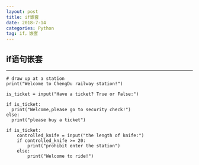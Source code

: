 ```yaml
---
layout: post
title: if嵌套
date: 2018-7-14
categories: Python
tag: if，嵌套
---
```

## if语句嵌套
-----------------------------
    # draw up at a station
    print("Welcome to ChengDu railway station!")

    is_ticket = input("Have a ticket? True or False:")

    if is_ticket:
      print("Welcome,please go to security check!")
    else:
      print("please buy a ticket")

    if is_ticket:
    	controlled_knife = input("the length of knife:")
    	if controlled_knife >= 20:
    		print("prohibit enter the station")
    	else:
    		print("Welcome to ride!")
